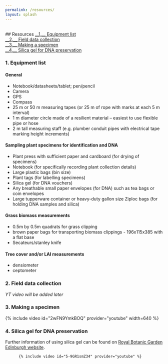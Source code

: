 ```yaml
---
permalink: /resources/
layout: splash
---
```

<br>
## Resources
<a href="#1" markdown="1"> __1.__ Equipment list</a> <br>
<a href="#2" markdown="1"> __2.__ Field data collection</a> <br>
<a href="#3" markdown="1"> __3.__ Making a specimen</a> <br>
<a href="#4" markdown="1"> __4.__ Silica gel for DNA preservation</a> <br>



<a name="1"></a>
### 1. Equipment list
   #### General
   - Notebook/datasheets/tablet; pen/pencil
   - Camera
   - GPS
   - Compass
   - 25 m or 50 m measuring tapes (or 25 m of rope with marks at each 5 m interval)
   - 1 m diameter circle made of a resilient material – easiest to use flexible pipe or hose
   - 2 m tall measuring staff (e.g. plumber conduit pipes with electrical tape marking height increments)

#### Sampling plant specimens for identification and DNA
- Plant press with sufficient paper and cardboard (for drying of specimens)
- Notebook (for specifically recording plant collection details)
- Large plastic bags (bin size)
- Plant tags (for labelling specimens)
- Silica gel (for DNA vouchers)
- Any breathable small paper envelopes (for DNA) such as tea bags or coin envelopes
- Large tupperware container or heavy-duty gallon size Ziploc bags (for holding DNA samples and silica)

#### Grass biomass measurements
- 0.5m by 0.5m quadrats for grass clipping
- brown paper bags for transporting biomass clippings - 196x115x385 with a flat base
- Secateurs/stanley knife

#### Tree cover and/or LAI measurements
- densiometer
- ceptometer

<a name="2"></a>
### 2. Field data collection

_YT video will be added later_

<a name="3"></a>
### 3. Making a specimen

{% include video id="2wFN9YmkBOQ" provider="youtube" width=640 %}

<a name="4"></a>
### 4. Silica gel for DNA preservation

Further information of using silica gel can be found on [Royal Botanic Garden Edinburgh website](https://www.rbge.org.uk/science-and-conservation/herbarium/our-collections/silica-dried-collection/).

          {% include video id="5-9GR1smZ34" provider="youtube" %}
